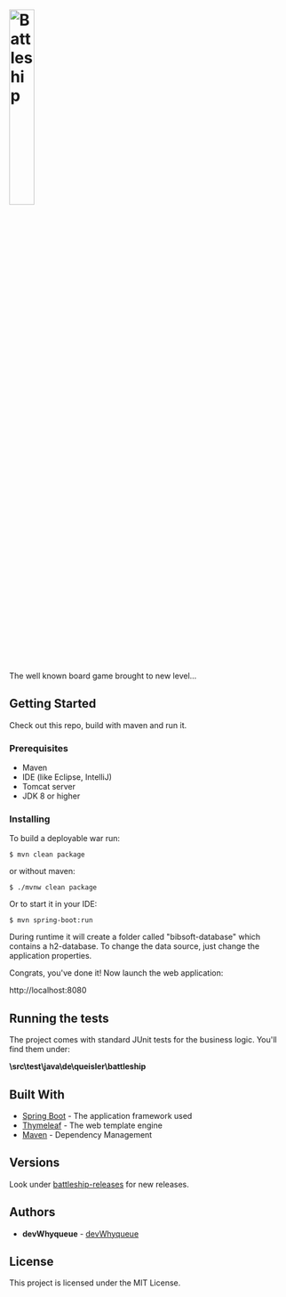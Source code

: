 # <img src="https://s3.amazonaws.com/gs-geo-images/4aef37d9-a816-4da2-8bed-0c9aa884a4d2.png" alt="Battleship" width="30%">

The well known board game brought to new level...

## Getting Started

Check out this repo, build with maven and run it.

### Prerequisites

- Maven
- IDE (like Eclipse, IntelliJ)
- Tomcat server
- JDK 8 or higher

### Installing

To build a deployable war run:

```$ mvn clean package```

or without maven:

```$ ./mvnw clean package```

Or to start it in your IDE:

```$ mvn spring-boot:run```

During runtime it will create a folder called "bibsoft-database" which contains a h2-database.
To change the data source, just change the application properties.

Congrats, you've done it! Now launch the web application:

http://localhost:8080

## Running the tests

The project comes with standard JUnit tests for the business logic. You'll find them under:

**\src\test\java\de\queisler\battleship**

## Built With

* [Spring Boot](https://spring.io/projects/spring-boot) - The application framework used
* [Thymeleaf](https://www.thymeleaf.org) - The web template engine
* [Maven](https://maven.apache.org/) - Dependency Management

## Versions

Look under [battleship-releases](https://github.com/devWhyqueue/battleship/releases) for new releases.

## Authors

* **devWhyqueue** - [devWhyqueue](https://github.com/devWhyqueue)

## License

This project is licensed under the MIT License.
